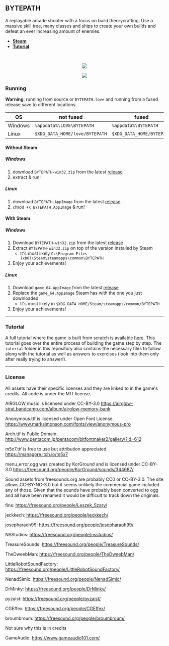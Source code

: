## BYTEPATH

A replayable arcade shooter with a focus on build theorycrafting. Use a massive skill tree, many classes and ships to create your own builds and defeat an ever increasing amount of enemies. 

* **[Steam](https://store.steampowered.com/app/760330/BYTEPATH/)**
* **[Tutorial](https://github.com/a327ex/blog/issues/30)**

<br>

<p align="center">
<img src="https://user-images.githubusercontent.com/409773/41509911-caf3c20a-7231-11e8-96b9-d70596f753f5.gif">
</p>

<p align="center">
<img src="https://i.imgur.com/9E8Stns.gif">
</p>

### Running

**Warning**: running from source or `BYTEPATH.love` and running from a fused release save to different locations.

|OS|not fused|fused|
|---|---|---|
|Windows|`%appdata%\LOVE\BYTEPATH`|`%appdata%\BYTEPATH`|
|Linux|`$XDG_DATA_HOME/love/BYTEPATH`|`$XDG_DATA_HOME/BYTEPATH`|

#### Without Steam
##### Windows

1. download `BYTEPATH-win32.zip` from the latest [release](https://github.com/RunningDroid/BYTEPATH/releases)
2. extract & run!

##### Linux

1. download `BYTEPATH.AppImage` from the latest [release](https://github.com/RunningDroid/BYTEPATH/releases)
2. `chmod +x BYTEPATH.AppImage` & run!

#### With Steam
##### Windows

1. Download `BYTEPATH-win32.zip` from the latest [release](https://github.com/RunningDroid/BYTEPATH/releases)
2. Extract `BYTEPATH-win32.zip` on top of the version installed by Steam
    - It's most likely `C:\Program Files (x86)\Steam\steamapps\common\BYTEPATH`
3. Enjoy your achievements!

##### Linux

1. Download `game_64.AppImage` from the latest [release](https://github.com/RunningDroid/BYTEPATH/releases)
2. Replace the `game_64.AppImage` Steam has with the one you just downloaded
    - It's most likely in `$XDG_DATA_HOME/Steam/steamapps/common/BYTEPATH`
3. Enjoy your achievements!

---

### Tutorial

A full tutorial where the game is built from scratch is available [here](https://github.com/a327ex/blog/issues/30). This tutorial goes over the entire process of building the game step by step. The `tutorial` folder in this repository also contains the necessary files to follow along with the tutorial as well as answers to exercises (look into them only after really trying to answer!).

---

### License

All assets have their specific licenses and they are linked to in the game's credits. All code is under the MIT license.

AIRGLOW music is licensed under CC-BY-3.0
https://airglow-strat.bandcamp.com/album/airglow-memory-bank

Anonymous.ttf is licensed under Open Font License.
https://www.marksimonson.com/fonts/view/anonymous-pro

Arch.ttf is Public Domain.
http://www.pentacom.jp/pentacom/bitfontmaker2/gallery/?id=612

m5x7.ttf is free to use but attribution appreciated.
https://managore.itch.io/m5x7

menu_error.ogg was created by KorGround and is licensed under CC-BY-3.0
https://freesound.org/people/KorGround/sounds/344687/

Sound assets from freesounds.org are probably CC0 or CC-BY-3.0. The site allows CC-BY-NC-3.0 but it seems unlikely the commercial game included any of those. Given that the sounds have probably been converted to ogg and all have been renamed it would be difficult to track down the originals.

fins: https://freesound.org/people/Leszek_Szary/

jeckkech: https://freesound.org/people/jeckkech/

josepharaoh99: https://freesound.org/people/josepharaoh99/

NSStudios: https://freesound.org/people/nsstudios/

TreasureSounds: https://freesound.org/people/TreasureSounds/

TheDweebMan: https://freesound.org/people/TheDweebMan/

LittleRobotSoundFactory: https://freesound.org/people/LittleRobotSoundFactory/

NenadSimic: https://freesound.org/people/NenadSimic/

DrMinky: https://freesound.org/people/DrMinky/

pyzaist: https://freesound.org/people/pyzaist/

CGEffex: https://freesound.org/people/CGEffex/

broumbroum: https://freesound.org/people/broumbroum/

Not sure why this is in credits

GameAudio: https://www.gameaudio101.com/
